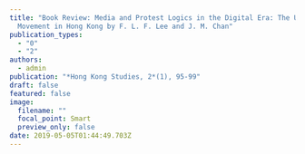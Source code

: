 ```yaml
---
title: "Book Review: Media and Protest Logics in the Digital Era: The Umbrella
  Movement in Hong Kong by F. L. F. Lee and J. M. Chan"
publication_types:
  - "0"
  - "2"
authors:
  - admin
publication: "*Hong Kong Studies, 2*(1), 95-99"
draft: false
featured: false
image:
  filename: ""
  focal_point: Smart
  preview_only: false
date: 2019-05-05T01:44:49.703Z
---
```

